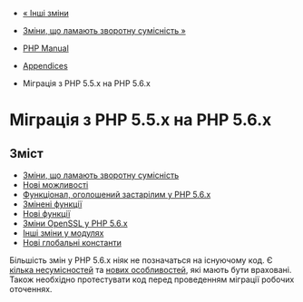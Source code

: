 - [« Інші зміни](migration70.other-changes.md)
- [Зміни, що ламають зворотну сумісність
»](migration56.incompatible.md)

- [PHP Manual](index.md)
- [Appendices](appendices.md)
- Міграція з PHP 5.5.x на PHP 5.6.x

# Міграція з PHP 5.5.x на PHP 5.6.x

## Зміст

- [Зміни, що ламають зворотну
сумісність](migration56.incompatible.md)
- [Нові можливості](migration56.new-features.md)
- [Функціонал, оголошений застарілим у PHP
5.6.x](migration56.deprecated.md)
- [Змінені функції](migration56.changed-functions.md)
- [Нові функції](migration56.new-functions.md)
- [Зміни OpenSSL у PHP 5.6.x](migration56.openssl.md)
- [Інші зміни у модулях](migration56.extensions.md)
- [Нові глобальні константи](migration56.constants.md)

Більшість змін у PHP 5.6.x ніяк не позначаться на існуючому
код. Є [кілька несумісностей](migration56.incompatible.md) та
[нових особливостей](migration56.new-features.md), які мають бути
враховані. Також необхідно протестувати код перед проведенням міграції
робочих оточеннях.
